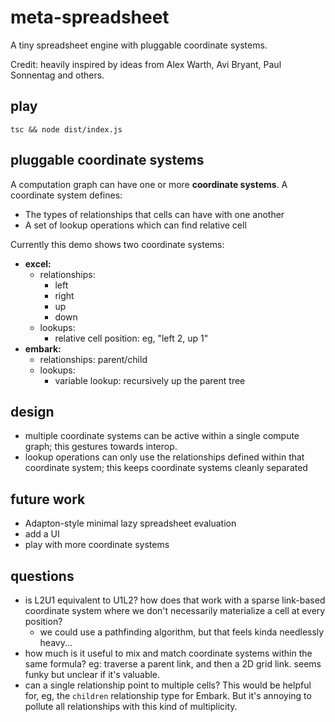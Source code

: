 # meta-spreadsheet

A tiny spreadsheet engine with pluggable coordinate systems.

Credit: heavily inspired by ideas from Alex Warth, Avi Bryant, Paul Sonnentag and others.

## play

```
tsc && node dist/index.js
```

## pluggable coordinate systems

A computation graph can have one or more **coordinate systems**. A coordinate system defines:

- The types of relationships that cells can have with one another
- A set of lookup operations which can find relative cell

Currently this demo shows two coordinate systems:

- **excel:**
  - relationships:
    - left
    - right
    - up
    - down
  - lookups:
    - relative cell position: eg, "left 2, up 1"
- **embark:**
  - relationships: parent/child
  - lookups:
    - variable lookup: recursively up the parent tree

## design

- multiple coordinate systems can be active within a single compute graph; this gestures towards interop.
- lookup operations can only use the relationships defined within that coordinate system; this keeps coordinate systems cleanly separated

## future work

- Adapton-style minimal lazy spreadsheet evaluation
- add a UI
- play with more coordinate systems

## questions

- is L2U1 equivalent to U1L2? how does that work with a sparse link-based coordinate system where we don't necessarily materialize a cell at every position?
  - we could use a pathfinding algorithm, but that feels kinda needlessly heavy...
- how much is it useful to mix and match coordinate systems within the same formula? eg: traverse a parent link, and then a 2D grid link. seems funky but unclear if it's valuable.
- can a single relationship point to multiple cells? This would be helpful for, eg, the `children` relationship type for Embark. But it's annoying to pollute all relationships with this kind of multiplicity.